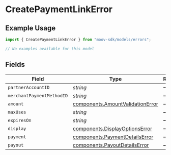 # CreatePaymentLinkError

## Example Usage

```typescript
import { CreatePaymentLinkError } from "moov-sdk/models/errors";

// No examples available for this model
```

## Fields

| Field                                                                                | Type                                                                                 | Required                                                                             | Description                                                                          |
| ------------------------------------------------------------------------------------ | ------------------------------------------------------------------------------------ | ------------------------------------------------------------------------------------ | ------------------------------------------------------------------------------------ |
| `partnerAccountID`                                                                   | *string*                                                                             | :heavy_minus_sign:                                                                   | N/A                                                                                  |
| `merchantPaymentMethodID`                                                            | *string*                                                                             | :heavy_minus_sign:                                                                   | N/A                                                                                  |
| `amount`                                                                             | [components.AmountValidationError](../../models/components/amountvalidationerror.md) | :heavy_minus_sign:                                                                   | N/A                                                                                  |
| `maxUses`                                                                            | *string*                                                                             | :heavy_minus_sign:                                                                   | N/A                                                                                  |
| `expiresOn`                                                                          | *string*                                                                             | :heavy_minus_sign:                                                                   | N/A                                                                                  |
| `display`                                                                            | [components.DisplayOptionsError](../../models/components/displayoptionserror.md)     | :heavy_minus_sign:                                                                   | N/A                                                                                  |
| `payment`                                                                            | [components.PaymentDetailsError](../../models/components/paymentdetailserror.md)     | :heavy_minus_sign:                                                                   | N/A                                                                                  |
| `payout`                                                                             | [components.PayoutDetailsError](../../models/components/payoutdetailserror.md)       | :heavy_minus_sign:                                                                   | N/A                                                                                  |